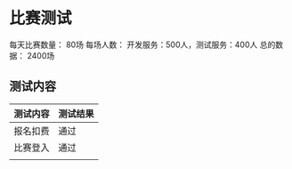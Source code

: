 # 比赛测试
每天比赛数量： 80场 
每场人数：     开发服务：500人，测试服务：400人
总的数据：     2400场

## 测试内容
|测试内容|测试结果|
|-|-|
|报名扣费|通过|
|比赛登入|通过|
|||
